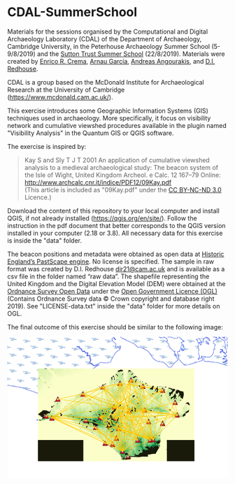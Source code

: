 # CDAL-SummerSchool

Materials for the sessions organised by the Computational and Digital Archaeology Laboratory (CDAL) of the Department of Archaeology, Cambridge University, in the Peterhouse Archaeology Summer School (5-9/8/2019) and the [Sutton Trust Summer School](https://summerschools.suttontrust.com/) (22/8/2019). Materials were created by [Enrico R. Crema](https://www.arch.cam.ac.uk/directory/erc62), [Arnau García](https://www.arch.cam.ac.uk/directory/ag2023), [Andreas Angourakis](https://www.arch.cam.ac.uk/directory/aa2112), and [D.I. Redhouse](https://www.arch.cam.ac.uk/directory/dir21). 

CDAL is a group based on the McDonald Institute for Archaeological Research at the University of Cambridge (https://www.mcdonald.cam.ac.uk/).

This exercise introduces some Geographic Information Systems (GIS) techniques used in archaeology. More specifically, it focus on visibility network and cumulative viewshed procedures available in the plugin named "Visibility Analysis" in the Quantum GIS or QGIS software.

The exercise is inspired by:
> Kay S and Sly T J T 2001 An application of cumulative viewshed analysis to a medieval archaeological study: The beacon system of the Isle of Wight, United Kingdom Archeol. e Calc. 12 167–79 Online: http://www.archcalc.cnr.it/indice/PDF12/09Kay.pdf  
(This article is included as "09Kay.pdf" under the [CC BY-NC-ND 3.0](https://creativecommons.org/licenses/by-nc-nd/3.0/) Licence.)

Download the content of this repository to your local computer and install QGIS, if not already installed (https://qgis.org/en/site/). Follow the instruction in the pdf document that better corresponds to the QGIS version installed in your computer (2.18 or 3.8). All necessary data for this exercise is inside the "data" folder.

The beacon positions and metadata were obtained as open data at [Historic England’s PastScape engine](http://www.pastscape.org.uk). No license is specified. The sample in raw format was created by D.I. Redhouse <dir21@cam.ac.uk> and is available as a csv file in the folder named “raw data”. The shapefile representing the United Kingdom and the Digital Elevation Model (DEM) were obtained at the [Ordnance Survey Open Data](http://www.ordnancesurvey.co.uk) under the  [Open Government Licence (OGL)](http://www.nationalarchives.gov.uk/doc/open-government-licence/version/3/) (Contains Ordnance Survey data © Crown copyright and database right 2019). See "LICENSE-data.txt" inside the "data" folder for more details on OGL.

The final outcome of this exercise should be similar to the following image:

![preview](preview.png?raw=true "preview")
